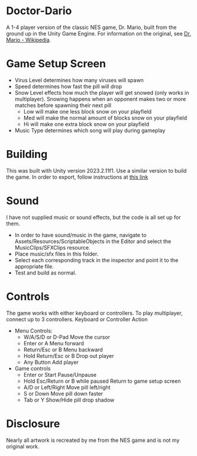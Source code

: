 # Doctor-Dario
A 1-4 player version of the classic NES game, Dr. Mario, built from the ground up in the Unity Game Engine. 
For information on the original, see [Dr. Mario - Wikipedia](https://en.wikipedia.org/wiki/Dr._Mario).

# Game Setup Screen
- Virus Level determines how many viruses will spawn
- Speed determines how fast the pill will drop
- Snow Level effects how much the player will get snowed (only works in multiplayer). Snowing happens when an opponent makes two or more matches before spawning their next pill
  - Low will make one less block snow on your playfield
  - Med will make the normal amount of blocks snow on your playfield
  - Hi will make one extra block snow on your playfield
- Music Type determines which song will play during gameplay

# Building
This was built with Unity version 2023.2.11f1. Use a similar version to build the game. In order to export, follow instructions at 
[this link](https://www.makeuseof.com/unity-game-project-build-run/)

# Sound
I have not supplied music or sound effects, but the code is all set up for them.
- In order to have sound/music in the game, navigate to Assets/Resources/ScriptableObjects in the Editor and select the MusicClips/SFXClips resource. 
- Place music/sfx files in this folder.
- Select each corresponding track in the inspector and point it to the appropriate file.
- Test and build as normal.

# Controls
The game works with either keyboard or controllers. To play multiplayer, connect up to 3 controllers.
  Keyboard or Controller    Action
- Menu Controls:
  - W/A/S/D or D-Pad    Move the cursor
  - Enter or A    Menu forward
  - Return/Esc or B    Menu backward
  - Hold Return/Esc or B    Drop out player
  - Any Button    Add player
- Game controls
  - Enter or Start    Pause/Unpause
  - Hold Esc/Return or B while paused    Return to game setup screen
  - A/D or Left/Right    Move pill left/right
  - S or Down    Move pill down faster
  - Tab or Y    Show/Hide pill drop shadow

# Disclosure
Nearly all artwork is recreated by me from the NES game and is not my original work.

